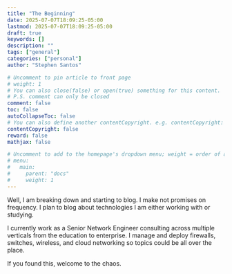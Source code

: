```yaml
---
title: "The Beginning"
date: 2025-07-07T18:09:25-05:00
lastmod: 2025-07-07T18:09:25-05:00
draft: true
keywords: []
description: ""
tags: ["general"]
categories: ["personal"]
author: "Stephen Santos"

# Uncomment to pin article to front page
# weight: 1
# You can also close(false) or open(true) something for this content.
# P.S. comment can only be closed
comment: false
toc: false
autoCollapseToc: false
# You can also define another contentCopyright. e.g. contentCopyright: "This is another copyright."
contentCopyright: false
reward: false
mathjax: false

# Uncomment to add to the homepage's dropdown menu; weight = order of article
# menu:
#   main:
#     parent: "docs"
#     weight: 1
---
```


Well, I am breaking down and starting to blog.  I make not promises on frequency.  I plan to blog about technologies I am either working with or studying.

I currently work as a Senior Network Engineer consulting across multiple verticals from the education to enterprise.  I manage and deploy firewalls, switches, wireless, and cloud networking so topics could be all over the place.  

If you found this, welcome to the chaos.